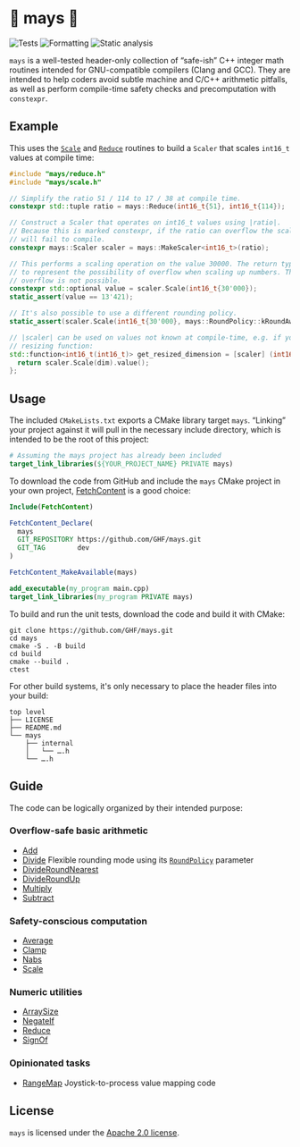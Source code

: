 🧮 mays 🌽
==========
![Tests](https://github.com/GHF/mays/actions/workflows/unit_tests.yml/badge.svg?branch=dev)
![Formatting](https://github.com/GHF/mays/actions/workflows/clang-format-check.yml/badge.svg?branch=dev)
![Static analysis](https://github.com/GHF/mays/actions/workflows/clang-tidy-push.yml/badge.svg?branch=dev)

`mays` is a well-tested header-only collection of “safe-ish” C++ integer math routines intended for
GNU-compatible compilers (Clang and GCC). They are intended to help coders avoid subtle machine and
C/C++ arithmetic pitfalls, as well as perform compile-time safety checks and precomputation with
`constexpr`.

Example
-------
This uses the [`Scale`](/mays/scale.h) and [`Reduce`](/mays/reduce.h) routines to build a `Scaler`
that scales `int16_t` values at compile time:

```c++
#include "mays/reduce.h"
#include "mays/scale.h"

// Simplify the ratio 51 / 114 to 17 / 38 at compile time.
constexpr std::tuple ratio = mays::Reduce(int16_t{51}, int16_t{114});

// Construct a Scaler that operates on int16_t values using |ratio|.
// Because this is marked constexpr, if the ratio can overflow the scaling computation then this
// will fail to compile.
constexpr mays::Scaler scaler = mays::MakeScaler<int16_t>(ratio);

// This performs a scaling operation on the value 30000. The return type is std::optional<int16_t>
// to represent the possibility of overflow when scaling up numbers. The ratio here is ≤ 1 so
// overflow is not possible.
constexpr std::optional value = scaler.Scale(int16_t{30'000});
static_assert(value == 13'421);

// It's also possible to use a different rounding policy.
static_assert(scaler.Scale(int16_t{30'000}, mays::RoundPolicy::kRoundAwayFromZero) == 13'422);

// |scaler| can be used on values not known at compile-time, e.g. if you're building a viewport
// resizing function:
std::function<int16_t(int16_t)> get_resized_dimension = [scaler] (int16_t dim) {
  return scaler.Scale(dim).value();
};
```

Usage
-----
The included `CMakeLists.txt` exports a CMake library target `mays`. “Linking” your project against
it will pull in the necessary include directory, which is intended to be the root of this project:

```cmake
# Assuming the mays project has already been included
target_link_libraries(${YOUR_PROJECT_NAME} PRIVATE mays)
```

To download the code from GitHub and include the `mays` CMake project in your own project,
[FetchContent](https://cmake.org/cmake/help/latest/module/FetchContent.html) is a good choice:

```cmake
Include(FetchContent)

FetchContent_Declare(
  mays
  GIT_REPOSITORY https://github.com/GHF/mays.git
  GIT_TAG        dev
)

FetchContent_MakeAvailable(mays)

add_executable(my_program main.cpp)
target_link_libraries(my_program PRIVATE mays)
```

To build and run the unit tests, download the code and build it with CMake:

```
git clone https://github.com/GHF/mays.git
cd mays
cmake -S . -B build
cd build
cmake --build .
ctest
```

For other build systems, it's only necessary to place the header files into your build:

```
top level
├── LICENSE
├── README.md
└── mays
    ├── internal
    │   └── ….h
    └── ….h
```

Guide
-----
The code can be logically organized by their intended purpose:

### Overflow-safe basic arithmetic
- [Add](/mays/add.h)
- [Divide](/mays/divide.h) Flexible rounding mode using its [`RoundPolicy`](/mays/round_policy.h) parameter
- [DivideRoundNearest](/mays/divide_round_nearest.h)
- [DivideRoundUp](/mays/divide_round_up.h)
- [Multiply](/mays/multiply.h)
- [Subtract](/mays/subtract.h)

### Safety-conscious computation
- [Average](/mays/average.h)
- [Clamp](/mays/clamp.h)
- [Nabs](/mays/nabs.h)
- [Scale](/mays/scale.h)

### Numeric utilities
- [ArraySize](/mays/array_size.h)
- [NegateIf](/mays/negate_if.h)
- [Reduce](/mays/reduce.h)
- [SignOf](/mays/sign_of.h)

### Opinionated tasks
- [RangeMap](/mays/range_map.h) Joystick-to-process value mapping code

License
-------
`mays` is licensed under the [Apache 2.0 license](/LICENSE).
